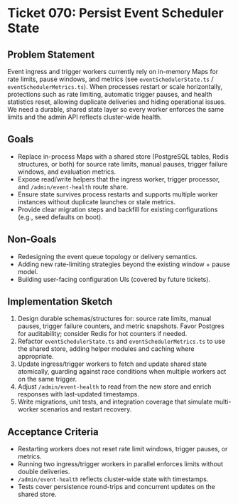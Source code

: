 # Ticket 070: Persist Event Scheduler State

## Problem Statement
Event ingress and trigger workers currently rely on in-memory Maps for rate limits, pause windows, and metrics (see `eventSchedulerState.ts` / `eventSchedulerMetrics.ts`). When processes restart or scale horizontally, protections such as rate limiting, automatic trigger pauses, and health statistics reset, allowing duplicate deliveries and hiding operational issues. We need a durable, shared state layer so every worker enforces the same limits and the admin API reflects cluster-wide health.

## Goals
- Replace in-process Maps with a shared store (PostgreSQL tables, Redis structures, or both) for source rate limits, manual pauses, trigger failure windows, and evaluation metrics.
- Expose read/write helpers that the ingress worker, trigger processor, and `/admin/event-health` route share.
- Ensure state survives process restarts and supports multiple worker instances without duplicate launches or stale metrics.
- Provide clear migration steps and backfill for existing configurations (e.g., seed defaults on boot).

## Non-Goals
- Redesigning the event queue topology or delivery semantics.
- Adding new rate-limiting strategies beyond the existing window + pause model.
- Building user-facing configuration UIs (covered by future tickets).

## Implementation Sketch
1. Design durable schemas/structures for: source rate limits, manual pauses, trigger failure counters, and metric snapshots. Favor Postgres for auditability; consider Redis for hot counters if needed.
2. Refactor `eventSchedulerState.ts` and `eventSchedulerMetrics.ts` to use the shared store, adding helper modules and caching where appropriate.
3. Update ingress/trigger workers to fetch and update shared state atomically, guarding against race conditions when multiple workers act on the same trigger.
4. Adjust `/admin/event-health` to read from the new store and enrich responses with last-updated timestamps.
5. Write migrations, unit tests, and integration coverage that simulate multi-worker scenarios and restart recovery.

## Acceptance Criteria
- Restarting workers does not reset rate limit windows, trigger pauses, or metrics.
- Running two ingress/trigger workers in parallel enforces limits without double deliveries.
- `/admin/event-health` reflects cluster-wide state with timestamps.
- Tests cover persistence round-trips and concurrent updates on the shared store.
